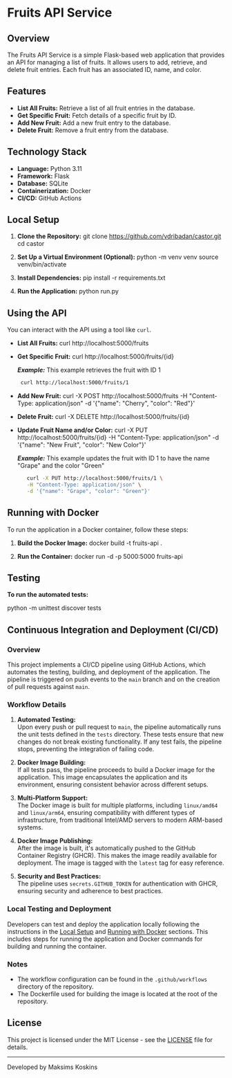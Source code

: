 # Fruits API Service

## Overview
The Fruits API Service is a simple Flask-based web application that provides an API for managing a list of fruits. It allows users to add, retrieve, and delete fruit entries. Each fruit has an associated ID, name, and color.

## Features
- **List All Fruits:** Retrieve a list of all fruit entries in the database.
- **Get Specific Fruit:** Fetch details of a specific fruit by ID.
- **Add New Fruit:** Add a new fruit entry to the database.
- **Delete Fruit:** Remove a fruit entry from the database.

## Technology Stack
- **Language:** Python 3.11
- **Framework:** Flask
- **Database:** SQLite
- **Containerization:** Docker
- **CI/CD:** GitHub Actions

## Local Setup
1. **Clone the Repository:**
git clone https://github.com/vdribadan/castor.git
cd castor

2. **Set Up a Virtual Environment (Optional):**
python -m venv venv
source venv/bin/activate 

3. **Install Dependencies:**
pip install -r requirements.txt

4. **Run the Application:**
python run.py

## Using the API
You can interact with the API using a tool like `curl`.

- **List All Fruits:**
curl http://localhost:5000/fruits

- **Get Specific Fruit:**
curl http://localhost:5000/fruits/{id}

  ***Example:***
  This example retrieves the fruit with ID 1

  ```bash
   curl http://localhost:5000/fruits/1
  ```

- **Add New Fruit:**
curl -X POST http://localhost:5000/fruits -H "Content-Type: application/json" -d '{"name": "Cherry", "color": "Red"}'

- **Delete Fruit:**
curl -X DELETE http://localhost:5000/fruits/{id}

- **Update Fruit Name and/or Color:**
  curl -X PUT http://localhost:5000/fruits/{id} -H "Content-Type: application/json" -d '{"name": "New Fruit", "color": "New Color"}'

  ***Example:***
  This example updates the fruit with ID 1 to have the name "Grape" and the color "Green"

  ```bash
     curl -X PUT http://localhost:5000/fruits/1 \
     -H "Content-Type: application/json" \
     -d '{"name": "Grape", "color": "Green"}'
  ```


## Running with Docker
To run the application in a Docker container, follow these steps:

1. **Build the Docker Image:**
docker build -t fruits-api .

2. **Run the Container:**
docker run -d -p 5000:5000 fruits-api

## Testing
**To run the automated tests:**

python -m unittest discover tests


## Continuous Integration and Deployment (CI/CD)

### Overview
This project implements a CI/CD pipeline using GitHub Actions, which automates the testing, building, and deployment of the application. The pipeline is triggered on push events to the `main` branch and on the creation of pull requests against `main`.

### Workflow Details

1. **Automated Testing:**  
   Upon every push or pull request to `main`, the pipeline automatically runs the unit tests defined in the `tests` directory. These tests ensure that new changes do not break existing functionality. If any test fails, the pipeline stops, preventing the integration of failing code.

2. **Docker Image Building:**  
   If all tests pass, the pipeline proceeds to build a Docker image for the application. This image encapsulates the application and its environment, ensuring consistent behavior across different setups.

3. **Multi-Platform Support:**  
   The Docker image is built for multiple platforms, including `linux/amd64` and `linux/arm64`, ensuring compatibility with different types of infrastructure, from traditional Intel/AMD servers to modern ARM-based systems.

4. **Docker Image Publishing:**  
   After the image is built, it's automatically pushed to the GitHub Container Registry (GHCR). This makes the image readily available for deployment. The image is tagged with the `latest` tag for easy reference.

5. **Security and Best Practices:**  
   The pipeline uses `secrets.GITHUB_TOKEN` for authentication with GHCR, ensuring security and adherence to best practices.

### Local Testing and Deployment

Developers can test and deploy the application locally following the instructions in the [Local Setup](#local-setup) and [Running with Docker](#running-with-docker) sections. This includes steps for running the application and Docker commands for building and running the container.

### Notes

- The workflow configuration can be found in the `.github/workflows` directory of the repository.
- The Dockerfile used for building the image is located at the root of the repository.



## License
This project is licensed under the MIT License - see the [LICENSE](LICENSE) file for details.

---

Developed by Maksims Koskins



